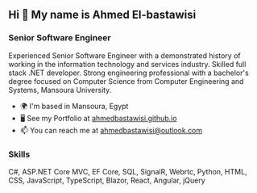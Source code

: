 ## Hi 👋 My name is Ahmed El-bastawisi

### Senior Software Engineer

Experienced Senior Software Engineer with a demonstrated history of working in the information technology and services industry. Skilled full stack .NET developer. Strong engineering professional with a bachelor's degree focused on Computer Science from Computer Engineering and Systems, Mansoura University.

* 🌍  I'm based in Mansoura, Egypt
* 🖥️  See my Portfolio at [ahmedbastawisi.github.io](https://ahmedbastawisi.github.io)
* 📫 You can reach me at [ahmedbastawisi@outlook.com](mailto:ahmedbastawisi@outlook.com)

### Skills
C#, ASP.NET Core MVC, EF Core, SQL, SignalR, Webrtc, Python,
HTML, CSS, JavaScript, TypeScript, Blazor, React, Angular, jQuery
